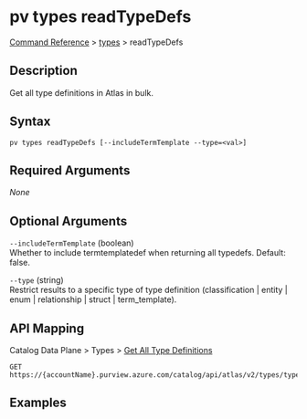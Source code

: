 # pv types readTypeDefs
[Command Reference](../../../README.md#command-reference) > [types](./main.md) > readTypeDefs

## Description
Get all type definitions in Atlas in bulk.

## Syntax
```
pv types readTypeDefs [--includeTermTemplate --type=<val>]
```

## Required Arguments
*None*

## Optional Arguments
`--includeTermTemplate` (boolean)  
Whether to include termtemplatedef when returning all typedefs. Default: false.

`--type` (string)  
Restrict results to a specific type of type definition (classification | entity | enum | relationship | struct | term_template).

## API Mapping
Catalog Data Plane > Types > [Get All Type Definitions](https://docs.microsoft.com/en-us/rest/api/purview/catalogdataplane/types/get-all-type-definitions)
```
GET https://{accountName}.purview.azure.com/catalog/api/atlas/v2/types/typedefs
```

## Examples
```powershell

```